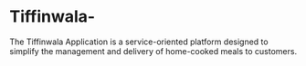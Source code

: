 # Tiffinwala-
The Tiffinwala Application is a service-oriented platform designed to simplify the management and delivery of home-cooked meals to customers.
